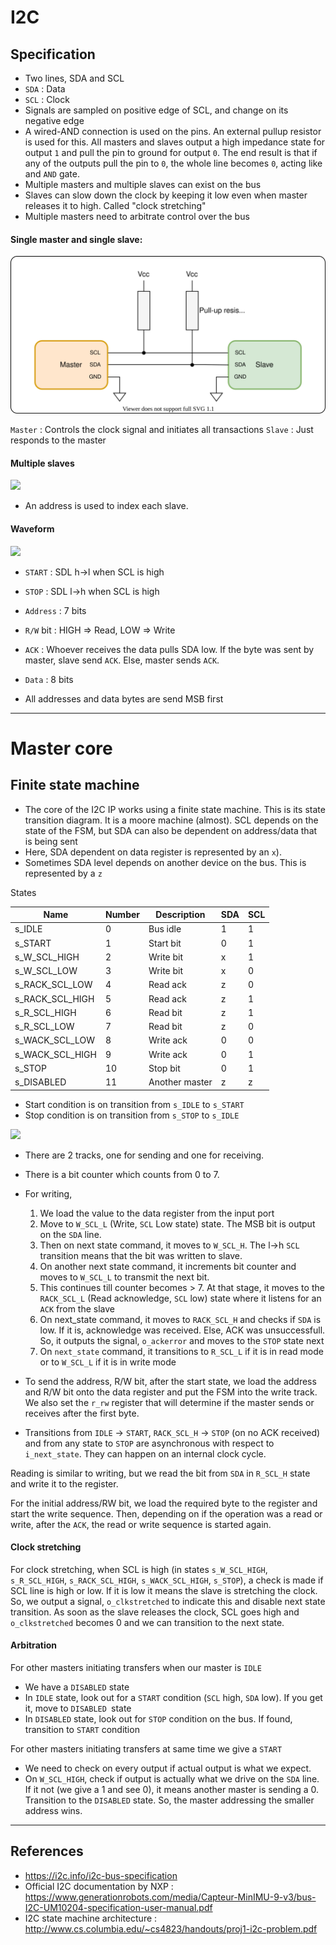 # I2C

## Specification

- Two lines, SDA and SCL
- ```SDA``` : Data
- ```SCL``` : Clock
- Signals are sampled on positive edge of SCL, and change on its negative edge
- A wired-AND connection is used on the pins. An external pullup resistor is used for this. All masters and slaves output a high impedance state for output ```1``` and pull the pin to ground for output ```0```. The end result is that if any of the outputs pull the pin to ```0```, the whole line becomes ```0```, acting like and ```AND``` gate.
- Multiple masters and multiple slaves can exist on the bus
- Slaves can slow down the clock by keeping it low even when master releases it to high. Called "clock stretching"
- Multiple masters need to arbitrate control over the bus

#### Single master and single slave:
![](docs/i2c_ckt.drawio.svg)

```Master``` : Controls the clock signal and initiates all transactions
```Slave``` : Just responds to the master

#### Multiple slaves
![](docs/i2c_ckt_multislave.drawio.svg)

- An address is used to index each slave.

#### Waveform
![](docs/i2c_wave.drawio.svg)

- ```START``` : SDL h->l when SCL is high
- ```STOP``` : SDL l->h when SCL is high

- ```Address``` : 7 bits
- ```R/W``` bit : HIGH => Read, LOW => Write
- ```ACK``` : Whoever receives the data pulls SDA low. If the byte was sent by master, slave send ```ACK```. Else, master sends ```ACK```.
- ```Data``` : 8 bits
- All addresses and data bytes are send MSB first

---

# Master core

## Finite state machine

- The core of the I2C IP works using a finite state machine. This is its state transition diagram. It is a moore machine (almost). SCL depends on the state of the FSM, but SDA can also be dependent on address/data that is being sent 
- Here, SDA dependent on data register is represented by an ```x```). 
- Sometimes SDA level depends on another device on the bus. This is represented by a ```z```

States

| Name            | Number | Description | SDA | SCL |
|-----------------|--------|-------------|-----|-----|
| s_IDLE          | 0      | Bus idle    | 1   | 1   |
| s_START         | 1      | Start bit   | 0   | 1   |
| s_W_SCL_HIGH    | 2      | Write bit   | x   | 1   |
| s_W_SCL_LOW     | 3      | Write bit   | x   | 0   |
| s_RACK_SCL_LOW  | 4      | Read ack    | z   | 0   |
| s_RACK_SCL_HIGH | 5      | Read ack    | z   | 1   |
| s_R_SCL_HIGH    | 6      | Read bit    | z   | 1   |
| s_R_SCL_LOW     | 7      | Read bit    | z   | 0   |
| s_WACK_SCL_LOW  | 8      | Write ack   | 0   | 0   |
| s_WACK_SCL_HIGH | 9      | Write ack   | 0   | 1   |
| s_STOP          | 10     | Stop bit    | 0   | 1   |
| s_DISABLED      | 11     | Another master | z| z   |

- Start condition is on transition from ```s_IDLE``` to ```s_START```
- Stop condition is on transition from ```s_STOP``` to ```s_IDLE```

![](docs/i2c_master_fsm.drawio.svg)

- There are 2 tracks, one for sending and one for receiving. 
- There is a bit counter which counts from 0 to 7. 
- For writing, 
  1) We load the value to the data register from the input port
  2) Move to ```W_SCL_L``` (Write, ```SCL``` Low state) state. The MSB bit is output on the ```SDA``` line. 
  3) Then on next state command, it moves to ```W_SCL_H```. The l->h ```SCL``` transition means that the bit was written to slave.
  4) On another next state command, it increments bit counter and moves to ```W_SCL_L``` to transmit the next bit.
  5) This continues till counter becomes > 7. At that stage, it moves to the ```RACK_SCL_L``` (Read acknowledge, ```SCL``` low) state where it listens for an ```ACK``` from the slave
  6) On next_state command, it moves to ```RACK_SCL_H``` and checks if ```SDA``` is low. If it is, acknowledge was received. Else, ACK was unsuccessfull. So, it outputs the signal, ```o_ackerror``` and moves to the ```STOP``` state next
  7) On ```next_state``` command, it transitions to ```R_SCL_L``` if it is in read mode or to ```W_SCL_L``` if it is in write mode

- To send the address, R/W bit, after the start state, we load the address and R/W bit onto the data register and put the FSM into the write track. We also set the ```r_rw``` register that will determine if the master sends or receives after the first byte.

- Transitions from ```IDLE``` -> ```START```, ```RACK_SCL_H``` -> ```STOP``` (on no ACK received) and from any state to ```STOP``` are asynchronous with respect to ```i_next_state```. They can happen on an internal clock cycle.

Reading is similar to writing, but we read the bit from ```SDA``` in ```R_SCL_H``` state and write it to the register.

For the initial address/RW bit, we load the required byte to the register and start the write sequence. Then, depending on if the operation was a read or write, after the ```ACK```, the read or write sequence is started again.

#### Clock stretching

For clock stretching, when SCL is high (in states ```s_W_SCL_HIGH```, ```s_R_SCL_HIGH```, ```s_RACK_SCL_HIGH```, ```s_WACK_SCL_HIGH```, ```s_STOP```), a check is made if SCL line is high or low. If it is low it means the slave is stretching the clock. So, we output a signal, ```o_clkstretched``` to indicate this and disable next state transition. As soon as the slave releases the clock, SCL goes high and ```o_clkstretched``` becomes 0 and we can transition to the next state.

#### Arbitration

For other masters initiating transfers when our master is ```IDLE```
- We have a ```DISABLED``` state
- In ```IDLE``` state, look out for a ```START``` condition (```SCL``` high, ```SDA``` low). If you get it, move to ```DISABLED ```state
- In ```DISABLED``` state, look out for ```STOP``` condition on the bus. If found, transition to ```START``` condition

For other masters initiating transfers at same time we give a ```START```
- We need to check on every output if actual output is what we expect.
- On ```W_SCL_HIGH```, check if output is actually what we drive on the ```SDA``` line. If it not (we give a 1 and see 0), it means another master is sending a 0. Transition to the ```DISABLED``` state. So, the master addressing the smaller address wins.

---

## References

- https://i2c.info/i2c-bus-specification
- Official I2C documentation by NXP : https://www.generationrobots.com/media/Capteur-MinIMU-9-v3/bus-I2C-UM10204-specification-user-manual.pdf
- I2C state machine architecture : http://www.cs.columbia.edu/~cs4823/handouts/proj1-i2c-problem.pdf
